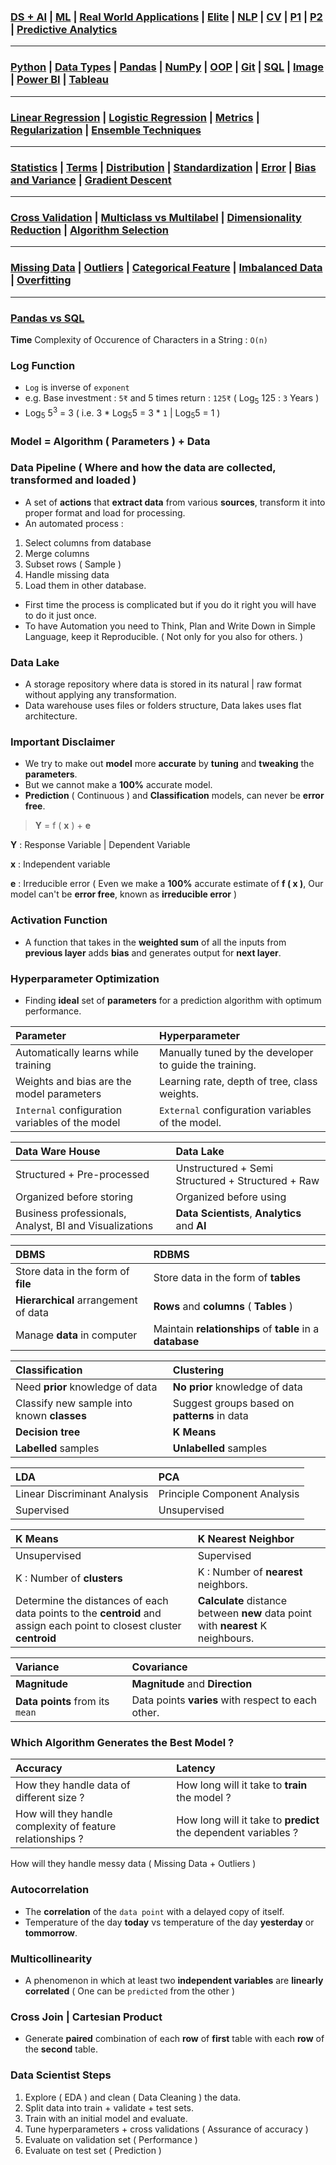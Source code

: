 ### [DS + AI](https://github.com/KIRANKUMAR7296/Library/blob/main/AI/AI.md) | [ML](https://github.com/KIRANKUMAR7296/Library/blob/main/Machine%20Learning/Machine%20Learning%20Models.md) | [Real World Applications](https://github.com/KIRANKUMAR7296/Library/blob/main/Machine%20Learning/IBM%20Machine%20Learning.md) | [Elite](https://github.com/KIRANKUMAR7296/Library/blob/main/Data%20Science/Primer%20Steps.md) | [NLP](https://github.com/KIRANKUMAR7296/Library/blob/main/AI/Natural%20Language%20Processing.md) | [CV](https://github.com/KIRANKUMAR7296/Library/blob/main/AI/Computer%20Vision.md) | [P1](https://github.com/KIRANKUMAR7296/Distracted-Driver-Classification) | [P2](https://github.com/KIRANKUMAR7296/SMS-Classification) | [Predictive Analytics](https://github.com/KIRANKUMAR7296/Library/blob/main/Data%20Science/Predictive%20Analytics.md)

---

### [Python](https://github.com/KIRANKUMAR7296/Library/blob/main/Python/1.Python.md) | [Data Types](https://github.com/KIRANKUMAR7296/Library/blob/main/Python/2.Data%20Types.md) | [Pandas](https://github.com/KIRANKUMAR7296/Library/blob/main/Python/Pandas.md) | [NumPy](https://github.com/KIRANKUMAR7296/Library/blob/main/Python/NumPy.md) | [OOP](https://github.com/KIRANKUMAR7296/Library/blob/main/Python/3.Object%20Oriented%20Programming.md) | [Git](https://github.com/KIRANKUMAR7296/Library/blob/main/Git.md) | [SQL](https://github.com/KIRANKUMAR7296/Library/blob/main/SQL/SQL%20Queries.md) | [Image](https://github.com/KIRANKUMAR7296/Library/blob/main/Data%20Science/Flow.md) | [Power BI](https://github.com/KIRANKUMAR7296/PowerBI) | [Tableau](https://github.com/KIRANKUMAR7296/Tableau)

---

### [Linear Regression](https://github.com/KIRANKUMAR7296/Library/blob/main/Data%20Science/Supervised%20Learning/Regression/Linear%20Regression.md) | [Logistic Regression](https://github.com/KIRANKUMAR7296/Library/blob/main/Data%20Science/Supervised%20Learning/Classification/Logistic%20Regression.md)  | [Metrics](https://github.com/KIRANKUMAR7296/Library/blob/main/Data%20Science/Supervised%20Learning/Regression/Regression%20Metrics.md) | [Regularization](https://github.com/KIRANKUMAR7296/Library/blob/main/Data%20Science/Regularization.md) | [Ensemble Techniques](https://github.com/KIRANKUMAR7296/Library/blob/main/Data%20Science/Supervised%20Learning/Ensemble%20Techniques.md)
 
---

### [Statistics](https://github.com/KIRANKUMAR7296/Library/blob/main/Statistics/Statistics.md) | [Terms](https://github.com/KIRANKUMAR7296/Library/blob/main/Statistics/Important%20Statistical%20Terms.md) | [Distribution](https://github.com/KIRANKUMAR7296/Library/blob/main/Statistics/Distribution.md) | [Standardization](https://github.com/KIRANKUMAR7296/Library/blob/main/Data%20Science/Normalization%20vs%20Standardization.md) | [Error](https://github.com/KIRANKUMAR7296/Library/blob/main/Data%20Science/Error.md) | [Bias and Variance](https://github.com/KIRANKUMAR7296/Library/blob/main/Data%20Science/Bias%20and%20Variance.md) | [Gradient Descent](https://github.com/KIRANKUMAR7296/Library/blob/main/Data%20Science/Gradient%20Descent.md)

--- 

### [Cross Validation](https://github.com/KIRANKUMAR7296/Library/blob/main/Data%20Science/Cross%20Validation.md) | [Multiclass vs Multilabel](https://github.com/KIRANKUMAR7296/Library/blob/main/Data%20Science/Multi%20Class%20and%20Multi%20Label%20Classification.md) | [Dimensionality Reduction](https://github.com/KIRANKUMAR7296/Library/blob/main/Data%20Science/Unsupervised%20Learning/Dimensionality%20Reduction.md) | [Algorithm Selection](https://github.com/KIRANKUMAR7296/Library/blob/main/Data%20Science/Steps/Algorithm%20Selection.md)

---

### [Missing Data](https://github.com/KIRANKUMAR7296/Library/blob/main/Data%20Science/Missing%20Data.md) | [Outliers](https://github.com/KIRANKUMAR7296/Library/blob/main/Data%20Science/Outliers.md) | [Categorical Feature](https://github.com/KIRANKUMAR7296/Library/blob/main/Data%20Science/Categorical.md) | [Imbalanced Data](https://github.com/KIRANKUMAR7296/Library/blob/main/Data%20Science/Imbalanced%20Dataset.md) | [Overfitting](https://github.com/KIRANKUMAR7296/Library/blob/main/Data%20Science/Overfitting.md)

---

### [Pandas vs SQL](https://pandas.pydata.org/pandas-docs/stable/getting_started/comparison/comparison_with_sql.html#join)

**Time** Complexity of Occurence of Characters in a String : `O(n)`

### Log Function
- `Log` is inverse of `exponent`
- e.g. Base investment : `5₹` and 5 times return : `125₹` ( Log<sub>5</sub> 125 : `3` Years )
- Log<sub>5</sub> 5<sup>3</sup> = 3 ( i.e. 3 * Log<sub>5</sub>5 = 3 * `1` | Log<sub>5</sub>5 = 1 )

### Model = Algorithm ( Parameters ) + Data

### Data Pipeline ( Where and how the data are collected, transformed and loaded ) 
- A set of **actions** that **extract data** from various **sources**, transform it into proper format and load for processing.
- An automated process :
1. Select columns from database
2. Merge columns 
3. Subset rows ( Sample ) 
4. Handle missing data
5. Load them in other database.
- First time the process is complicated but if you do it right you will have to do it just once.
- To have Automation you need to Think, Plan and Write Down in Simple Language, keep it Reproducible. ( Not only for you also for others. )

### Data Lake
- A storage repository where data is stored in its natural | raw format without applying any transformation.
- Data warehouse uses files or folders structure, Data lakes uses flat architecture.

### Important Disclaimer
- We try to make out **model** more **accurate** by **tuning** and **tweaking** the **parameters**.
- But we cannot make a **100%** accurate model.
- **Prediction** ( Continuous ) and **Classification** models, can never be **error free**.

> **Y** = f ( **x** ) + **e**

**Y** : Response Variable | Dependent Variable

**x** : Independent variable

**e** : Irreducible error ( Even we make a **100%** accurate estimate of **f ( x )**, Our model can't be **error free**, known as **irreducible error** )

### Activation Function
- A function that takes in the **weighted sum** of all the inputs from **previous layer** adds **bias** and generates output for **next layer**.

### Hyperparameter Optimization
- Finding **ideal** set of **parameters** for a prediction algorithm with optimum performance.

Parameter | Hyperparameter
:--- | :---
Automatically learns while training | Manually tuned by the developer to guide the training.
Weights and bias are the model parameters | Learning rate, depth of tree, class weights.
`Internal` configuration variables of the model | `External` configuration variables of the model.

Data Ware House | Data Lake
:--- | :---
Structured + Pre-processed | Unstructured + Semi Structured + Structured + Raw
Organized before storing | Organized before using
Business professionals, Analyst, BI and Visualizations | **Data Scientists**, **Analytics** and **AI**

| DBMS | RDBMS |
| :--- | :---  |
| Store data in the form of **file** | Store data in the form of **tables** |
| **Hierarchical** arrangement of data | **Rows** and **columns** ( **Tables** ) |
| Manage **data** in computer | Maintain **relationships** of **table** in a **database** |

| Classification | Clustering |
| :--- | :---  |
| Need **prior** knowledge of data | **No prior** knowledge of data |
| Classify new sample into known **classes** | Suggest groups based on **patterns** in data |
| **Decision tree** | **K Means** |
| **Labelled** samples | **Unlabelled** samples |

LDA | PCA
:--- | :---
Linear Discriminant Analysis | Principle Component Analysis
Supervised | Unsupervised

K Means | K Nearest Neighbor
:--- | :---
Unsupervised | Supervised
K : Number of **clusters** | K : Number of **nearest** neighbors.
Determine the distances of each data points to the **centroid** and assign each point to closest cluster **centroid** | **Calculate** distance between **new** data point with **nearest** K neighbours.

Variance | Covariance
:--- | :---
**Magnitude** | **Magnitude** and **Direction**
**Data points** from its `mean` | Data points **varies** with respect to each other.

### Which Algorithm Generates the Best Model ?

Accuracy | Latency
:--- | :---
How they handle data of different size ? | How long will it take to **train** the model ?
How will they handle complexity of feature relationships ? | How long will it take to **predict** the dependent variables ?
How will they handle messy data ( Missing Data + Outliers )

### Autocorrelation
- The **correlation** of the `data point` with a delayed copy of itself. 
- Temperature of the day **today** vs temperature of the day **yesterday** or **tommorrow**.

### Multicollinearity 
- A phenomenon in which at least two **independent variables** are **linearly correlated** ( One can be `predicted` from the other )

### Cross Join | Cartesian Product
- Generate **paired** combination of each **row** of **first** table with each **row** of the **second** table.

### Data Scientist Steps 
1. Explore ( EDA ) and clean ( Data Cleaning ) the data.
2. Split data into train + validate + test sets.
3. Train with an initial model and evaluate.
4. Tune hyperparameters + cross validations ( Assurance of accuracy ) 
5. Evaluate on validation set ( Performance )  
6. Evaluate on test set ( Prediction )
